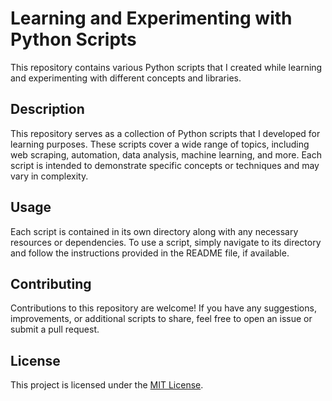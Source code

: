 <!-- @format -->

# Learning and Experimenting with Python Scripts

This repository contains various Python scripts that I created while learning and experimenting with different concepts and libraries.

## Description

This repository serves as a collection of Python scripts that I developed for learning purposes. These scripts cover a wide range of topics, including web scraping, automation, data analysis, machine learning, and more. Each script is intended to demonstrate specific concepts or techniques and may vary in complexity.

## Usage

Each script is contained in its own directory along with any necessary resources or dependencies. To use a script, simply navigate to its directory and follow the instructions provided in the README file, if available.

## Contributing

Contributions to this repository are welcome! If you have any suggestions, improvements, or additional scripts to share, feel free to open an issue or submit a pull request.

## License

This project is licensed under the [MIT License](LICENSE).
